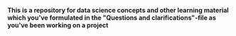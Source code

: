 **This is a repository for data science concepts and other learning material which you've formulated in the "Questions and clarifications"-file as you've been working on a project**
